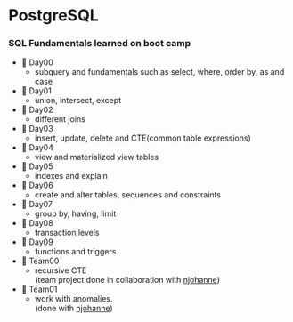 # PostgreSQL

### SQL Fundamentals learned on boot camp

- :file_folder: Day00
  - subquery and fundamentals such as select, where, order by, as and case
- :file_folder: Day01
  -  union, intersect, except
- :file_folder: Day02
  -  different joins
- :file_folder: Day03
  -  insert, update, delete and CTE(common table expressions)
- :file_folder: Day04
  - view and materialized view tables
- :file_folder: Day05
  - indexes and explain
- :file_folder: Day06
  - create and alter tables, sequences and constraints
- :file_folder: Day07
  - group by, having, limit
- :file_folder: Day08
  - transaction levels
- :file_folder: Day09
  - functions and triggers
- :file_folder: Team00
  - recursive CTE    
  (team project done in collaboration with [njohanne](https://github.com/njohanne))
- :file_folder: Team01
  - work with anomalies.    
  (done with [njohanne](https://github.com/njohanne))
